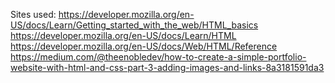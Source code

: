 Sites used:
https://developer.mozilla.org/en-US/docs/Learn/Getting_started_with_the_web/HTML_basics
https://developer.mozilla.org/en-US/docs/Learn/HTML
https://developer.mozilla.org/en-US/docs/Web/HTML/Reference
https://medium.com/@theenobledev/how-to-create-a-simple-portfolio-website-with-html-and-css-part-3-adding-images-and-links-8a3181591da3
